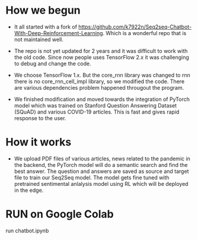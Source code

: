 # How we begun

* It all started with a fork of https://github.com/k7922n/Seq2seq-Chatbot-With-Deep-Reinforcement-Learning. Which is a wonderful repo that is not maintained well.
* The repo is not yet updated for 2 years and it was difficult to work with the old code. Since now people uses TensorFlow 2.x it was challenging to debug and change the code.
* We choose TensorFlow 1.x. But the core_rnn library was changed to rnn there is no core_rnn_cell_impl library, so we modified the code. There are various dependencies problem happened througout the program.

* We finished modification and moved towards the integration of PyTorch model which was trained on Stanford Question Answering Dataset (SQuAD) and various COVID-19 articles. This is fast and gives rapid response to the user. 
# How it works

* We upload PDF files of various articles, news related to the pandemic in the backend, the PyTorch model will do a semantic search and find the best answer. The question and answers are saved as source and target file to train our Seq2Seq model. The model gets fine tuned with pretrained sentimental anlalysis model using RL which will be deployed in the edge.
 # RUN on Google Colab
 run chatbot.ipynb
